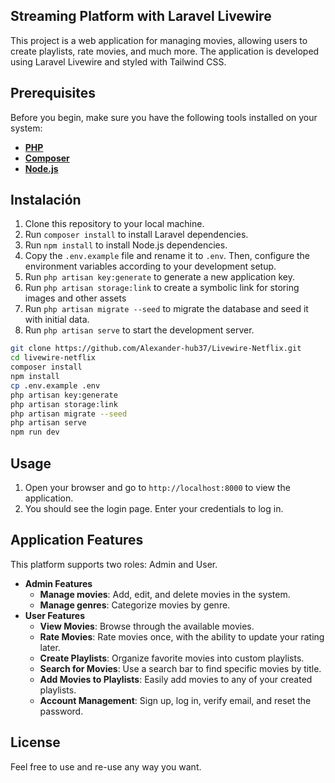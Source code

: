 ## Streaming Platform with Laravel Livewire

This project is a web application for managing movies, allowing users to create playlists, rate movies, and much more. The application is developed using Laravel Livewire and styled with Tailwind CSS.

## Prerequisites

Before you begin, make sure you have the following tools installed on your system:

- **[PHP](https://www.php.net/downloads.php)**
- **[Composer](https://getcomposer.org/download/)**
- **[Node.js](https://nodejs.org/)**

## Instalación

1. Clone this repository to your local machine.
2. Run `composer install` to install Laravel dependencies.
3. Run `npm install` to install Node.js dependencies.
4. Copy the `.env.example` file and rename it to `.env`. Then, configure the environment variables according to your development setup.
5. Run `php artisan key:generate` to generate a new application key.
6. Run `php artisan storage:link` to create a symbolic link for storing images and other assets
7. Run `php artisan migrate --seed` to migrate the database and seed it with initial data.
8. Run `php artisan serve` to start the development server.

```sh
git clone https://github.com/Alexander-hub37/Livewire-Netflix.git
cd livewire-netflix
composer install
npm install
cp .env.example .env
php artisan key:generate
php artisan storage:link
php artisan migrate --seed
php artisan serve
npm run dev
```
## Usage

1. Open your browser and go to `http://localhost:8000` to view the application.
2. You should see the login page. Enter your credentials to log in.

## Application Features

This platform supports two roles: Admin and User.

- **Admin Features**
    - **Manage movies**: Add, edit, and delete movies in the system.
    - **Manage genres**: Categorize movies by genre.
- **User Features**
    - **View Movies**: Browse through the available movies.
    - **Rate Movies**: Rate movies once, with the ability to update your rating later.
    - **Create Playlists**: Organize favorite movies into custom playlists.
    - **Search for Movies**: Use a search bar to find specific movies by title.
    - **Add Movies to Playlists**: Easily add movies to any of your created playlists.
    - **Account Management**: Sign up, log in, verify email, and reset the password.

## License

Feel free to use and re-use any way you want.
